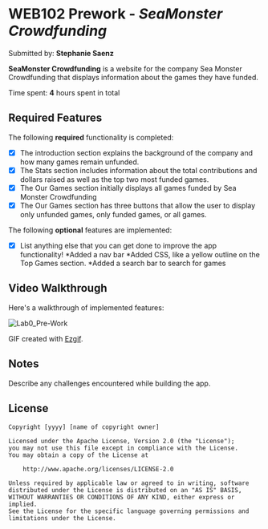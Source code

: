 # WEB102 Prework - *SeaMonster Crowdfunding*

Submitted by: **Stephanie Saenz**

**SeaMonster Crowdfunding** is a website for the company Sea Monster Crowdfunding that displays information about the games they have funded.

Time spent: **4** hours spent in total

## Required Features

The following **required** functionality is completed:

* [X] The introduction section explains the background of the company and how many games remain unfunded.
* [X] The Stats section includes information about the total contributions and dollars raised as well as the top two most funded games.
* [X] The Our Games section initially displays all games funded by Sea Monster Crowdfunding
* [X] The Our Games section has three buttons that allow the user to display only unfunded games, only funded games, or all games.

The following **optional** features are implemented:

* [X] List anything else that you can get done to improve the app functionality!
      *Added a nav bar
      *Added CSS, like a yellow outline on the Top Games section.
      *Added a search bar to search for games

## Video Walkthrough

Here's a walkthrough of implemented features:

![Lab0_Pre-Work](https://github.com/user-attachments/assets/3359e754-f2fc-4885-99cd-09f4ebc6cf3a)

<!-- Replace this with whatever GIF tool you used! -->
GIF created with [Ezgif](https://ezgif.com/).


## Notes

Describe any challenges encountered while building the app.

## License

    Copyright [yyyy] [name of copyright owner]

    Licensed under the Apache License, Version 2.0 (the "License");
    you may not use this file except in compliance with the License.
    You may obtain a copy of the License at

        http://www.apache.org/licenses/LICENSE-2.0

    Unless required by applicable law or agreed to in writing, software
    distributed under the License is distributed on an "AS IS" BASIS,
    WITHOUT WARRANTIES OR CONDITIONS OF ANY KIND, either express or implied.
    See the License for the specific language governing permissions and
    limitations under the License.
